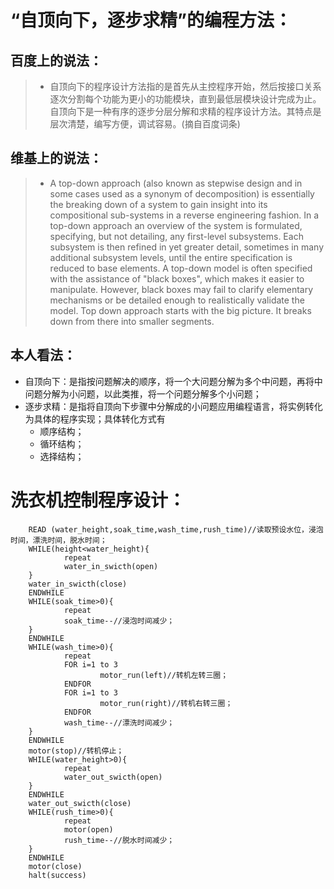 # “自顶向下，逐步求精”的编程方法：
## 百度上的说法：
>* 自顶向下的程序设计方法指的是首先从主控程序开始，然后按接口关系逐次分割每个功能为更小的功能模块，直到最低层模块设计完成为止。自顶向下是一种有序的逐步分层分解和求精的程序设计方法。其特点是层次清楚，编写方便，调试容易。(摘自百度词条)
## 维基上的说法：
>* A top-down approach (also known as stepwise design and in some cases used as a synonym of decomposition) is essentially the breaking down of a system to gain insight into its compositional sub-systems in a reverse engineering fashion. In a top-down approach an overview of the system is formulated, specifying, but not detailing, any first-level subsystems. Each subsystem is then refined in yet greater detail, sometimes in many additional subsystem levels, until the entire specification is reduced to base elements. A top-down model is often specified with the assistance of "black boxes", which makes it easier to manipulate. However, black boxes may fail to clarify elementary mechanisms or be detailed enough to realistically validate the model. Top down approach starts with the big picture. It breaks down from there into smaller segments.

## 本人看法：
* 自顶向下：是指按问题解决的顺序，将一个大问题分解为多个中问题，再将中问题分解为小问题，以此类推，将一个问题分解多个小问题；
* 逐步求精：是指将自顶向下步骤中分解成的小问题应用编程语言，将实例转化为具体的程序实现；具体转化方式有 
    * 顺序结构；
    * 循环结构；
    * 选择结构；
# 洗衣机控制程序设计：

        READ (water_height,soak_time,wash_time,rush_time)//读取预设水位，浸泡时间，漂洗时间，脱水时间；
        WHILE(height<water_height){
                repeat
                water_in_swicth(open)
        }
        water_in_swicth(close)
        ENDWHILE
        WHILE(soak_time>0){
                repeat
                soak_time--//浸泡时间减少；
        }
        ENDWHILE
        WHILE(wash_time>0){
                repeat
                FOR i=1 to 3
                        motor_run(left)//转机左转三圈；
                ENDFOR
                FOR i=1 to 3
                        motor_run(right)//转机右转三圈；
                ENDFOR
                wash_time--//漂洗时间减少；
        }
        ENDWHILE
        motor(stop)//转机停止；
        WHILE(water_height>0){
                repeat
                water_out_swicth(open)
        }
        ENDWHILE
        water_out_swicth(close)
        WHILE(rush_time>0){
                repeat
                motor(open)
                rush_time--//脱水时间减少；
        }
        ENDWHILE
        motor(close)
        halt(success) 